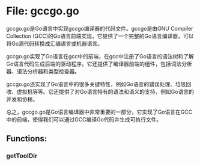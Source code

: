 # File: gccgo.go

gccgo.go是Go语言中实现gccgo编译器的代码文件。gccgo是由GNU Compiler Collection (GCC)的Go语言前端实现，它提供了一个完整的Go语言编译器，可以将Go源代码转换成汇编语言或机器语言。

gccgo.go实现了Go语言在gcc中的前端，在gcc中注册了Go语言的语法树和了解Go语言代码生成后端的驱动程序。它还提供了编译器前端的组件，包括词法分析器、语法分析器和类型检查器。

gccgo.go还实现了Go语言中的很多关键特性，例如Go语言的错误处理、垃圾回收、虚拟机等等。它还提供了对Go语言特有的语法和语义的支持，例如Go语言的并发和协程。

总之，gccgo.go是Go语言编译器中非常重要的一部分，它实现了Go语言在GCC中的前端，使得我们可以通过GCC编译Go代码并生成可执行文件。

## Functions:

### getToolDir





